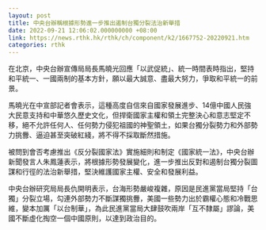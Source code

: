 ```yaml
---
layout: post
title: 中央台辦稱根據形勢進一步推出遏制台獨分裂法治新舉措
date: 2022-09-21 12:06:02.000000000 +08:00
link: https://news.rthk.hk/rthk/ch/component/k2/1667752-20220921.htm
categories: rthk
---
```


在北京，中央台辦宣傳局局長馬曉光回應「以武促統」、統一時間表時指出，堅持和平統一、一國兩制的基本方針，願以最大誠意、盡最大努力，爭取和平統一的前景。

馬曉光在中宣部記者會表示，這種高度自信來自國家發展進步、14億中國人民強大民意支持和中華悠久歷史文化，但捍衛國家主權和領土完整決心和意志堅定不移，絕不允許任何人、任何勢力侵犯祖國的神聖領土，如果台獨分裂勢力和外部勢力挑釁、逼迫甚至突破紅綫，將不得不採取斷然措施。

被問到會否考慮推出《反分裂國家法》實施細則和制定《國家統一法》，中央台辦新聞發言人朱鳳蓮表示，將根據形勢發展變化，進一步推出反對和遏制台獨分裂圖謀和行徑的法治新舉措，堅決維護國家主權、安全和發展利益。

中央台辦研究局局長仇開明表示，台海形勢嚴峻複雜，原因是民進黨當局堅持「台獨」分裂立場，勾連外部勢力不斷謀獨挑釁，美國一些勢力出於霸權心態和冷戰思維，變本加厲「以台制華」，為此民進黨當局大肆鼓吹兩岸「互不隸屬」謬論，美國不斷虛化掏空一個中國原則，以達到政治目的。
